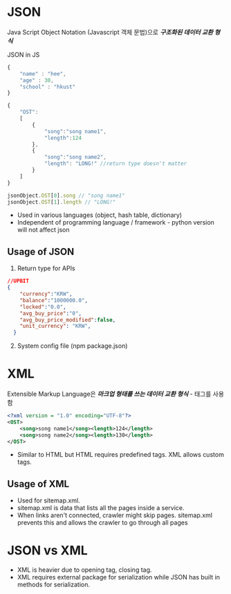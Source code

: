 # JSON 
Java Script Object Notation (Javascript 객체 문법)으로 <b><i>구조화된 데이터 교환 형식</b></i>

JSON in JS
```javascript
{
    "name" : "hee",
    "age" : 30,
    "school" : "hkust"
}

{
    "OST":
    [
        {
            "song":"song name1",
            "length":124
        },
        {
            "song":"song name2",
            "length": "LONG!" //return type doesn't matter
        }
    ]
}

jsonObject.OST[0].song // "song name1"
jsonObject.OST[1].length // "LONG!"


```

- Used in various languages (object, hash table, dictionary)
- Independent of programming language / framework - python version will not affect json

## Usage of JSON
1. Return type for APIs
```JSON
//UPBIT
{
    "currency":"KRW",
    "balance":"1000000.0",
    "locked":"0.0",
    "avg_buy_price":"0",
    "avg_buy_price_modified":false,
    "unit_currency": "KRW",
  }
```
2. System config file (npm package.json)

# XML 
Extensible Markup Language은 <b><i>마크업 형태를 쓰는 데이터 교환 형식</b></i> - 태그를 사용함

```xml
<?xml version = "1.0" encoding="UTF-8"?>
<OST>
    <song>song name1</song><length>124</length>
    <song>song name2</song><length>130</length>
</OST>
```

- Similar to HTML but HTML requires predefined tags. XML allows custom tags.

## Usage of XML
- Used for sitemap.xml. 
- sitemap.xml is data that lists all the pages inside a service. 
- When links aren't connected, crawler might skip pages. sitemap.xml prevents this and allows the crawler to go through all pages

# JSON vs XML
- XML is heavier due to opening tag, closing tag.
- XML requires external package for serialization while JSON has built in methods for serialization.